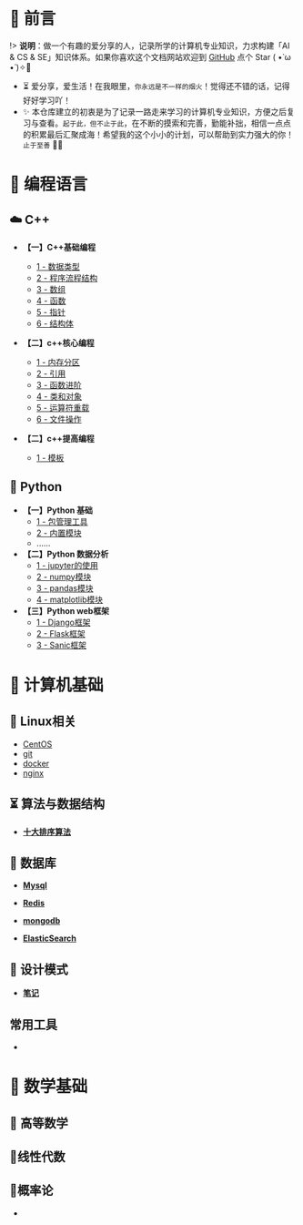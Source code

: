 # 🎨 前言

!> <b>说明</b>：做一个有趣的爱分享的人，记录所学的计算机专业知识，力求构建「AI & CS & SE」知识体系。如果你喜欢这个文档网站欢迎到 [GitHub](https://github.com/m5xhsy/NoteBook) 点个 Star ( •̀ ω •́ )✧🔑

* ⏳ 爱分享，爱生活！在我眼里，`你永远是不一样的烟火`！觉得还不错的话，记得好好学习吖！
* ✨ 本仓库建立的初衷是为了记录一路走来学习的计算机专业知识，方便之后复习与查看。`起于此，但不止于此`，在不断的摸索和完善，勤能补拙，相信一点点的积累最后汇聚成海！希望我的这个小小的计划，可以帮助到实力强大的你！`止于至善`  🧡🧡



# 🍵 编程语言



## ☁️ C++

* **【一】C++基础编程**
  
  * [1 - 数据类型]()
  * [2 - 程序流程结构]()
  * [3 - 数组]()
  * [4 - 函数]() 
  * [5 - 指针](note/C++/C++基础编程/指针.md)
  * [6 - 结构体](note/C++/C++基础编程/结构体.md)
* **【二】c++核心编程**
  * [1 - 内存分区](note/C++/C++核心编程/内存分区.md)
  * [2 - 引用](note/C++/C++核心编程/引用.md)
  * [3 - 函数进阶](note/C++/C++核心编程/函数进阶.md)
  * [4 - 类和对象](note/C++/C++核心编程/类和对象.md)
  * [5 - 运算符重载](note/C++/C++核心编程/运算符重载.md)
  * [6 - 文件操作](note/C++/C++核心编程/文件操作.md)

* **【二】c++提高编程**
  * [1 - 模板](note/C++/C++提高编程/模板.md)

## 🐍 Python

* **【一】Python 基础**
  * [1 - 包管理工具]()
  * [2 - 内置模块](note/Pyhton/Python基础/模块/)
  * ......
* **【二】Python 数据分析**  
  * [1 - jupyter的使用]()
  * [2 - numpy模块]()
  * [3 - pandas模块]()
  * [4 - matplotlib模块]()
* **【三】Python web框架**
  * [1 - Django框架](note/Python/PythonWeb框架/Django/)
  * [2 - Flask框架](note/Python/PythonWeb框架/Flask/Flask.md)
  * [3 - Sanic框架]()

# 🚀 计算机基础

## 🏡 Linux相关

- [CentOS](note/操作系统/CentOS.md)
- [git]()
- [docker]()
- [nginx]()

## ⏳ 算法与数据结构

* **[十大排序算法]()**



## 📜 数据库

* **[Mysql]()**

* **[Redis]()**

* **[mongodb]()**

* **[ElasticSearch]()**

  

## 💭 设计模式

* **[笔记]()**

## 常用工具

- 

# 📘 数学基础

## 🐼 高等数学
## 🐷线性代数
## 🐹概率论




* 

